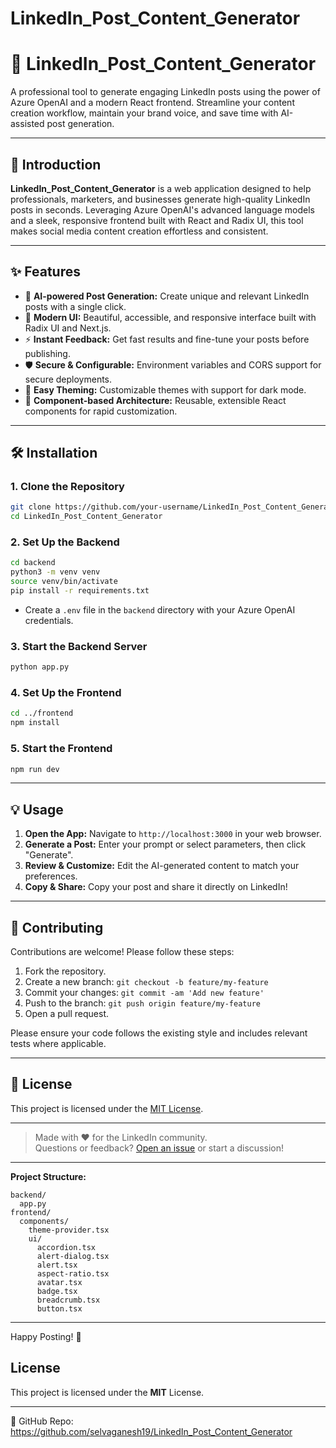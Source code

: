 # LinkedIn_Post_Content_Generator

# 🚀 LinkedIn_Post_Content_Generator

A professional tool to generate engaging LinkedIn posts using the power of Azure OpenAI and a modern React frontend. Streamline your content creation workflow, maintain your brand voice, and save time with AI-assisted post generation.

---

## 📖 Introduction

**LinkedIn_Post_Content_Generator** is a web application designed to help professionals, marketers, and businesses generate high-quality LinkedIn posts in seconds. Leveraging Azure OpenAI's advanced language models and a sleek, responsive frontend built with React and Radix UI, this tool makes social media content creation effortless and consistent.

---

## ✨ Features

- 🤖 **AI-powered Post Generation:** Create unique and relevant LinkedIn posts with a single click.
- 🎨 **Modern UI:** Beautiful, accessible, and responsive interface built with Radix UI and Next.js.
- ⚡ **Instant Feedback:** Get fast results and fine-tune your posts before publishing.
- 🛡️ **Secure & Configurable:** Environment variables and CORS support for secure deployments.
- 🔧 **Easy Theming:** Customizable themes with support for dark mode.
- 🧩 **Component-based Architecture:** Reusable, extensible React components for rapid customization.

---

## 🛠️ Installation

### 1. Clone the Repository

```bash
git clone https://github.com/your-username/LinkedIn_Post_Content_Generator.git
cd LinkedIn_Post_Content_Generator
```

### 2. Set Up the Backend

```bash
cd backend
python3 -m venv venv
source venv/bin/activate
pip install -r requirements.txt
```
- Create a `.env` file in the `backend` directory with your Azure OpenAI credentials.

### 3. Start the Backend Server

```bash
python app.py
```

### 4. Set Up the Frontend

```bash
cd ../frontend
npm install
```

### 5. Start the Frontend

```bash
npm run dev
```

---

## 💡 Usage

1. **Open the App:** Navigate to `http://localhost:3000` in your web browser.
2. **Generate a Post:** Enter your prompt or select parameters, then click "Generate".
3. **Review & Customize:** Edit the AI-generated content to match your preferences.
4. **Copy & Share:** Copy your post and share it directly on LinkedIn!

---

## 🤝 Contributing

Contributions are welcome! Please follow these steps:

1. Fork the repository.
2. Create a new branch: `git checkout -b feature/my-feature`
3. Commit your changes: `git commit -am 'Add new feature'`
4. Push to the branch: `git push origin feature/my-feature`
5. Open a pull request.

Please ensure your code follows the existing style and includes relevant tests where applicable.

---

## 📄 License

This project is licensed under the [MIT License](LICENSE).

---

> Made with ❤️ for the LinkedIn community.  
> Questions or feedback? [Open an issue](https://github.com/your-username/LinkedIn_Post_Content_Generator/issues) or start a discussion!

---

**Project Structure:**
```
backend/
  app.py
frontend/
  components/
    theme-provider.tsx
    ui/
      accordion.tsx
      alert-dialog.tsx
      alert.tsx
      aspect-ratio.tsx
      avatar.tsx
      badge.tsx
      breadcrumb.tsx
      button.tsx
```
---

Happy Posting! 🚀

## License
This project is licensed under the **MIT** License.

---
🔗 GitHub Repo: https://github.com/selvaganesh19/LinkedIn_Post_Content_Generator
